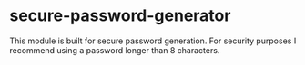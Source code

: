 # secure-password-generator
This module is built for secure password generation. For security purposes I recommend using a password longer than 8 characters.
